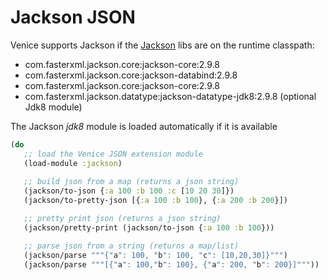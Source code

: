 # Jackson JSON

Venice supports Jackson if the [Jackson](https://github.com/FasterXML/jackson) libs are on the runtime classpath:

 - com.fasterxml.jackson.core:jackson-core:2.9.8
 - com.fasterxml.jackson.core:jackson-databind:2.9.8
 - com.fasterxml.jackson.core:jackson-core:2.9.8
 - com.fasterxml.jackson.datatype:jackson-datatype-jdk8:2.9.8 (optional Jdk8 module)
 
The Jackson _jdk8_ module is loaded automatically if it is available
 

```clojure
(do
   ;; load the Venice JSON extension module
   (load-module :jackson)
   
   ;; build json from a map (returns a json string)
   (jackson/to-json {:a 100 :b 100 :c [10 20 30]})
   (jackson/to-pretty-json [{:a 100 :b 100}, {:a 200 :b 200}])

   ;; pretty print json (returns a json string)
   (jackson/pretty-print (jackson/to-json {:a 100 :b 100}))

   ;; parse json from a string (returns a map/list)
   (jackson/parse """{"a": 100, "b": 100, "c": [10,20,30]}""")
   (jackson/parse """[{"a": 100,"b": 100}, {"a": 200, "b": 200}]"""))
```
